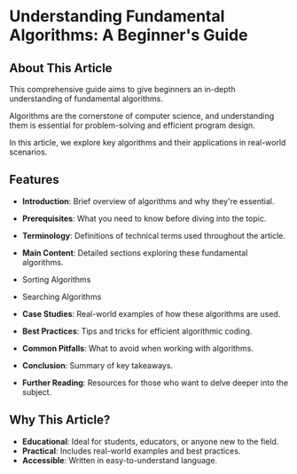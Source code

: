 
# Understanding Fundamental Algorithms: A Beginner's Guide

## About This Article

This comprehensive guide aims to give beginners an in-depth understanding of fundamental algorithms.

  

Algorithms are the cornerstone of computer science, and understanding them is essential for problem-solving and efficient program design.

  

In this article, we explore key algorithms and their applications in real-world scenarios.

## Features

-   **Introduction**: Brief overview of algorithms and why they're essential.
-   **Prerequisites**: What you need to know before diving into the topic.
-   **Terminology**: Definitions of technical terms used throughout the article.
-   **Main Content**: Detailed sections exploring these fundamental algorithms.

-   Sorting Algorithms
-   Searching Algorithms

-   **Case Studies**: Real-world examples of how these algorithms are used.
-   **Best Practices**: Tips and tricks for efficient algorithmic coding.
-   **Common Pitfalls**: What to avoid when working with algorithms.
-   **Conclusion**: Summary of key takeaways.
-   **Further Reading**: Resources for those who want to delve deeper into the subject.

## Why This Article?

-   **Educational**: Ideal for students, educators, or anyone new to the field.
-   **Practical**: Includes real-world examples and best practices.
-   **Accessible**: Written in easy-to-understand language.
